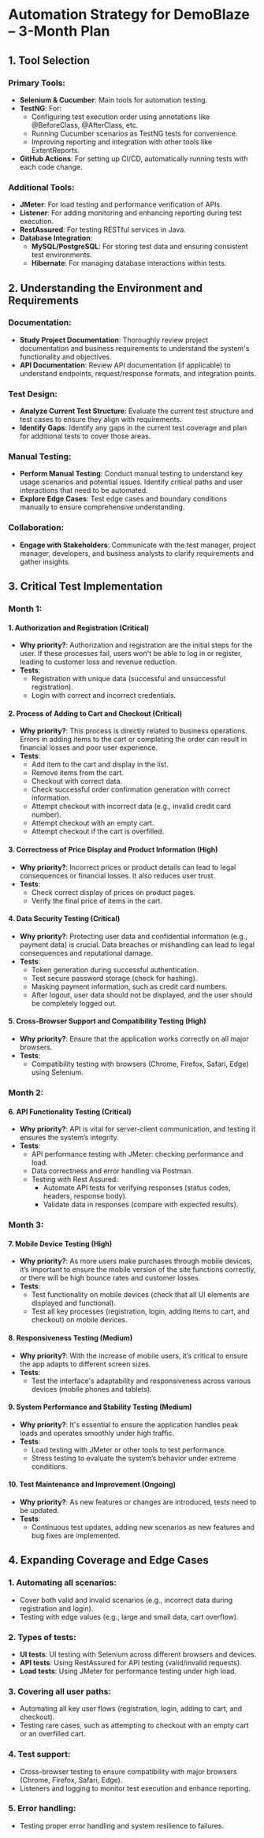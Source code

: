 # Automation Strategy for DemoBlaze – 3-Month Plan

## 1. Tool Selection
### Primary Tools:
- **Selenium & Cucumber**: Main tools for automation testing.
- **TestNG**: For:
    - Configuring test execution order using annotations like @BeforeClass, @AfterClass, etc.
    - Running Cucumber scenarios as TestNG tests for convenience.
    - Improving reporting and integration with other tools like ExtentReports.
- **GitHub Actions**: For setting up CI/CD, automatically running tests with each code change.

### Additional Tools:
- **JMeter**: For load testing and performance verification of APIs.
- **Listener**: For adding monitoring and enhancing reporting during test execution.
- **RestAssured**: For testing RESTful services in Java.
- **Database Integration**:
    - **MySQL/PostgreSQL**: For storing test data and ensuring consistent test environments.
    - **Hibernate**: For managing database interactions within tests.

## 2. Understanding the Environment and Requirements
### Documentation:
- **Study Project Documentation**: Thoroughly review project documentation and business requirements to understand the system's functionality and objectives.
- **API Documentation**: Review API documentation (if applicable) to understand endpoints, request/response formats, and integration points.

### Test Design:
- **Analyze Current Test Structure**: Evaluate the current test structure and test cases to ensure they align with requirements.
- **Identify Gaps**: Identify any gaps in the current test coverage and plan for additional tests to cover those areas.

### Manual Testing:
- **Perform Manual Testing**: Conduct manual testing to understand key usage scenarios and potential issues. Identify critical paths and user interactions that need to be automated.
- **Explore Edge Cases**: Test edge cases and boundary conditions manually to ensure comprehensive understanding.

### Collaboration:
- **Engage with Stakeholders**: Communicate with the test manager, project manager, developers, and business analysts to clarify requirements and gather insights.

## 3. Critical Test Implementation
### Month 1:
#### 1. Authorization and Registration (Critical)
- **Why priority?**: Authorization and registration are the initial steps for the user. If these processes fail, users won't be able to log in or register, leading to customer loss and revenue reduction.
- **Tests**:
    - Registration with unique data (successful and unsuccessful registration).
    - Login with correct and incorrect credentials.

#### 2. Process of Adding to Cart and Checkout (Critical)
- **Why priority?**: This process is directly related to business operations. Errors in adding items to the cart or completing the order can result in financial losses and poor user experience.
- **Tests**:
    - Add item to the cart and display in the list.
    - Remove items from the cart.
    - Checkout with correct data.
    - Check successful order confirmation generation with correct information.
    - Attempt checkout with incorrect data (e.g., invalid credit card number).
    - Attempt checkout with an empty cart.
    - Attempt checkout if the cart is overfilled.

#### 3. Correctness of Price Display and Product Information (High)
- **Why priority?**: Incorrect prices or product details can lead to legal consequences or financial losses. It also reduces user trust.
- **Tests**:
    - Check correct display of prices on product pages.
    - Verify the final price of items in the cart.

#### 4. Data Security Testing (Critical)
- **Why priority?**: Protecting user data and confidential information (e.g., payment data) is crucial. Data breaches or mishandling can lead to legal consequences and reputational damage.
- **Tests**:
    - Token generation during successful authentication.
    - Test secure password storage (check for hashing).
    - Masking payment information, such as credit card numbers.
    - After logout, user data should not be displayed, and the user should be completely logged out.

#### 5. Cross-Browser Support and Compatibility Testing (High)
- **Why priority?**: Ensure that the application works correctly on all major browsers.
- **Tests**:
    - Compatibility testing with browsers (Chrome, Firefox, Safari, Edge) using Selenium.

### Month 2:
#### 6. API Functionality Testing (Critical)
- **Why priority?**: API is vital for server-client communication, and testing it ensures the system’s integrity.
- **Tests**:
    - API performance testing with JMeter: checking performance and load.
    - Data correctness and error handling via Postman.
    - Testing with Rest Assured:
        - Automate API tests for verifying responses (status codes, headers, response body).
        - Validate data in responses (compare with expected results).

### Month 3:
#### 7. Mobile Device Testing (High)
- **Why priority?**: As more users make purchases through mobile devices, it’s important to ensure the mobile version of the site functions correctly, or there will be high bounce rates and customer losses.
- **Tests**:
    - Test functionality on mobile devices (check that all UI elements are displayed and functional).
    - Test all key processes (registration, login, adding items to cart, and checkout) on mobile devices.

#### 8. Responsiveness Testing (Medium)
- **Why priority?**: With the increase of mobile users, it’s critical to ensure the app adapts to different screen sizes.
- **Tests**:
    - Test the interface's adaptability and responsiveness across various devices (mobile phones and tablets).

#### 9. System Performance and Stability Testing (Medium)
- **Why priority?**: It's essential to ensure the application handles peak loads and operates smoothly under high traffic.
- **Tests**:
    - Load testing with JMeter or other tools to test performance.
    - Stress testing to evaluate the system’s behavior under extreme conditions.

#### 10. Test Maintenance and Improvement (Ongoing)
- **Why priority?**: As new features or changes are introduced, tests need to be updated.
- **Tests**:
    - Continuous test updates, adding new scenarios as new features and bug fixes are implemented.

## 4. Expanding Coverage and Edge Cases
### 1. Automating all scenarios:
- Cover both valid and invalid scenarios (e.g., incorrect data during registration and login).
- Testing with edge values (e.g., large and small data, cart overflow).

### 2. Types of tests:
- **UI tests**: UI testing with Selenium across different browsers and devices.
- **API tests**: Using RestAssured for API testing (valid/invalid requests).
- **Load tests**: Using JMeter for performance testing under high load.

### 3. Covering all user paths:
- Automating all key user flows (registration, login, adding to cart, and checkout).
- Testing rare cases, such as attempting to checkout with an empty cart or an overfilled cart.

### 4. Test support:
- Cross-browser testing to ensure compatibility with major browsers (Chrome, Firefox, Safari, Edge).
- Listeners and logging to monitor test execution and enhance reporting.

### 5. Error handling:
- Testing proper error handling and system resilience to failures.
